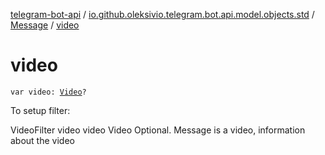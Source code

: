 [telegram-bot-api](../../index.md) / [io.github.oleksivio.telegram.bot.api.model.objects.std](../index.md) / [Message](index.md) / [video](./video.md)

# video

`var video: `[`Video`](../../io.github.oleksivio.telegram.bot.api.model.objects.std.files/-video/index.md)`?`

To setup filter:

VideoFilter video video Video Optional. Message is a video, information about the video

